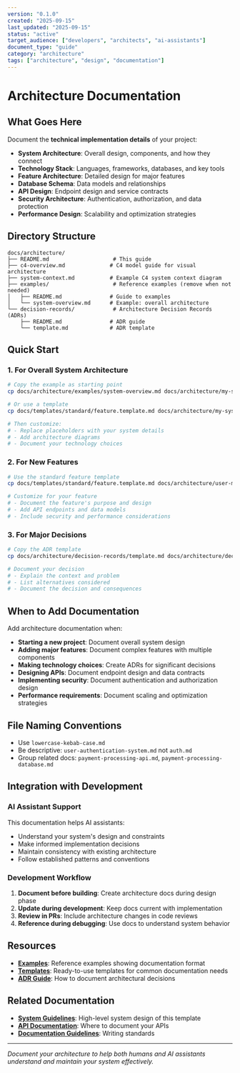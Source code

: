 ```yaml
---
version: "0.1.0"
created: "2025-09-15"
last_updated: "2025-09-15"
status: "active"
target_audience: ["developers", "architects", "ai-assistants"]
document_type: "guide"
category: "architecture"
tags: ["architecture", "design", "documentation"]
---
```


# Architecture Documentation

## What Goes Here

Document the **technical implementation details** of your project:

- **System Architecture**: Overall design, components, and how they connect
- **Technology Stack**: Languages, frameworks, databases, and key tools
- **Feature Architecture**: Detailed design for major features
- **Database Schema**: Data models and relationships
- **API Design**: Endpoint design and service contracts
- **Security Architecture**: Authentication, authorization, and data protection
- **Performance Design**: Scalability and optimization strategies

## Directory Structure

```
docs/architecture/
├── README.md                    # This guide
├── c4-overview.md              # C4 model guide for visual architecture
├── system-context.md           # Example C4 system context diagram
├── examples/                    # Reference examples (remove when not needed)
│   ├── README.md               # Guide to examples
│   └── system-overview.md      # Example: overall architecture
└── decision-records/            # Architecture Decision Records (ADRs)
    ├── README.md               # ADR guide
    └── template.md             # ADR template
```

## Quick Start

### 1. **For Overall System Architecture**
```bash
# Copy the example as starting point
cp docs/architecture/examples/system-overview.md docs/architecture/my-system.md

# Or use a template
cp docs/templates/standard/feature.template.md docs/architecture/my-system.md

# Then customize:
# - Replace placeholders with your system details
# - Add architecture diagrams
# - Document your technology choices
```

### 2. **For New Features**
```bash
# Use the standard feature template
cp docs/templates/standard/feature.template.md docs/architecture/user-management.md

# Customize for your feature
# - Document the feature's purpose and design
# - Add API endpoints and data models
# - Include security and performance considerations
```

### 3. **For Major Decisions**
```bash
# Copy the ADR template
cp docs/architecture/decision-records/template.md docs/architecture/decision-records/002-database-choice.md

# Document your decision
# - Explain the context and problem
# - List alternatives considered
# - Document the decision and consequences
```

## When to Add Documentation

Add architecture documentation when:

- **Starting a new project**: Document overall system design
- **Adding major features**: Document complex features with multiple components
- **Making technology choices**: Create ADRs for significant decisions
- **Designing APIs**: Document endpoint design and data contracts
- **Implementing security**: Document authentication and authorization design
- **Performance requirements**: Document scaling and optimization strategies

## File Naming Conventions

- Use `lowercase-kebab-case.md`
- Be descriptive: `user-authentication-system.md` not `auth.md`
- Group related docs: `payment-processing-api.md`, `payment-processing-database.md`

## Integration with Development

### AI Assistant Support
This documentation helps AI assistants:
- Understand your system's design and constraints
- Make informed implementation decisions
- Maintain consistency with existing architecture
- Follow established patterns and conventions

### Development Workflow
1. **Document before building**: Create architecture docs during design phase
2. **Update during development**: Keep docs current with implementation
3. **Review in PRs**: Include architecture changes in code reviews
4. **Reference during debugging**: Use docs to understand system behavior

## Resources

- **[Examples](./examples/README.md)**: Reference examples showing documentation format
- **[Templates](./templates/)**: Ready-to-use templates for common documentation needs
- **[ADR Guide](./decision-records/README.md)**: How to document architectural decisions

## Related Documentation

- **[System Guidelines](../../CLAUDE.md)**: High-level system design of this template
- **[API Documentation](../api/README.md)**: Where to document your APIs
- **[Documentation Guidelines](../documentation-guidelines.md)**: Writing standards

---

*Document your architecture to help both humans and AI assistants understand and maintain your system effectively.*